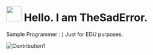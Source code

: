<h1><img src="https://emojis.slackmojis.com/emojis/images/1531849430/4246/blob-sunglasses.gif?1531849430" width="40"/> Hello. I am TheSadError.</h1>
Sample Programmer : ) Just for EDU purposes.

![Contribution1](https://activity-graph.herokuapp.com/graph?username=thesaderror&theme=react-dark&hide_border=true&area=true)
